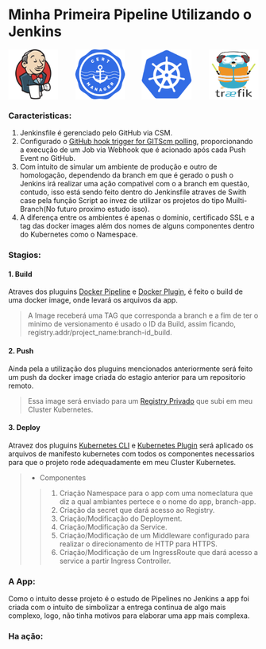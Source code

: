 # Minha Primeira Pipeline Utilizando o Jenkins

<div style="display: flex; justify-content: space-between;">
<img src="/.assets/jenkins_logo_icon.png" alt="Jenkins" width="100px" height="100px">
<img src="/.assets/cert-manager-logo-icon.png" alt="Jenkins" width="100px" height="100px">
<img src="/.assets/kubernetes_logo_icon.png" alt="Jenkins" width="100px" height="100px">
<img src="/.assets/traefik_logo_icon.png" alt="Jenkins" width="100px" height="100px">
</div>


### Caracteristicas:

1. Jenkinsfile é gerenciado pelo GitHub via CSM.
2. Configurado o [GitHub hook trigger for GITScm polling](https://plugins.jenkins.io/github/), proporcionando a execução de um Job via Webhook que é acionado após cada Push Event no GitHub.
3. Com intuito de simular um ambiente de produção e outro de homologação, dependendo da branch em que é gerado o push o Jenkins irá realizar uma ação compativel com o a branch em questão, contudo, isso está sendo feito dentro do Jenkinsfile atraves de Swith case pela função Script ao invez de utilizar os projetos do tipo Muilti-Branch(No futuro proximo estudo isso).
4. A diferença entre os ambientes é apenas o dominio, certificado SSL e a tag das docker images além dos nomes de alguns componentes dentro do Kubernetes como o Namespace.

### Stagios:

#### 1. Build

Atraves dos pluguins [Docker Pipeline](https://plugins.jenkins.io/docker-workflow/) e [Docker Plugin](https://plugins.jenkins.io/docker-plugin/), é feito o build de uma docker image, onde levará os arquivos da app.

> A Image receberá uma TAG que corresponda a branch e a fim de ter o minimo de versionamento é usado o ID da Build, assim ficando, registry.addr/project_name:branch-id_build.

#### 2. Push

Ainda pela a utilização dos pluguins mencionados anteriormente será feito um push da docker image criada do estagio anterior para um repositorio remoto.

> Essa image será enviado para um [Registry Privado](https://hub.docker.com/_/registry) que subi em meu Cluster Kubernetes.

#### 3. Deploy

Atravez dos pluguins [Kubernetes CLI]([https://plugins.jenkins.io/kubernetes-cli/) e [Kubernetes Plugin](https://plugins.jenkins.io/kubernetes/) será aplicado os arquivos de manifesto kubernetes com todos os componentes necessarios para que o projeto rode adequadamente em meu Cluster Kubernetes.

> - Componentes
>>1. Criação Namespace para o app com uma nomeclatura que diz a qual ambiantes pertece e o nome do app, branch-app.
>>2. Criação da secret que dará acesso ao Registry.
>>3. Criação/Modificação do Deployment.
>>4. Criação/Modificação da Service.
>>5. Criação/Modificação de um Middleware configurado para realizar o direcionamento de HTTP para HTTPS.
>>6. Criação/Modificação de um IngressRoute que dará acesso a service a partir Ingress Controller.

### A App:

Como o intuito desse projeto é o estudo de Pipelines no Jenkins a app foi criada com o intuito de simbolizar a entrega continua de algo mais complexo, logo, não tinha motivos para elaborar uma app mais complexa.

### Ha ação:

